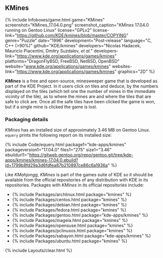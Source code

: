 ## KMines
{% include Infoboxes/game.html game="KMines" screenshot="KMines_17.04.0.png" screenshot_caption="<i>KMines</i> 17.04.0 running on Gentoo Linux" license="GPLv2" license-link="https://github.com/KDE/kmines/blob/master/COPYING" genre="Puzzle" date="1996" development="Post-release" language="C, C++ (>90%)" github="KDE/kmines" developers="Nicolas Hadacek, Mauricio Piacentini, Dmitry Suzdalev, <i>et al.</i>" developers-link="https://www.kde.org/applications/games/kmines" platforms="DragonFlyBSD, FreeBSD, NetBSD, OpenBSD" website="www.kde.org/applications/games/kmines" websites-link="https://www.kde.org/applications/games/kmines" graphics="2D" %}

***KMines*** is a free and open-source, minesweeper game that is developed as part of the KDE Project. In it users click on tiles and deduce, by the numbers displayed on the tiles (which tell one the number of mines in the immediate vicinity of the tile), as to where the mines are and where the tiles that are safe to click are. Once all the safe tiles have been clicked the game is won, but if a single mine is clicked the game is lost. 

### Packaging details
*KMines* has an installed size of approximately 3.46 MB on Gentoo Linux. `equery` prints the following report on its installed size:

{% include Code/equery.html package1="kde-apps/kmines" packageversion1="17.04.0" files1="275" size1="3.46" ebuildurl1="https://gitweb.gentoo.org/repo/gentoo.git/tree/kde-apps/kmines/kmines-17.04.0.ebuild?id=1799b8fd29a3d6fdfea87b210897ce86c6a1936a" %}

Like *KMahjongg*, *KMines* is part of the games suite of KDE so it should be available from the official repositories of any distribution with KDE in its repositories. Packages with *KMines* in its official repositories include:

* {% include Packages/archlinux.html package="kmines" %}
* {% include Packages/centos.html package="kmines" %}
* {% include Packages/debian.html package="kmines" %}
* {% include Packages/fedora.html package="kmines" %}
* {% include Packages/gentoo.html package="kde-apps/kmines" %}
* {% include Packages/mageia.html package="kmines" %}
* {% include Packages/opensuse.html package="kmines" %}
* {% include Packages/pclinuxos.html package="kmines" %}
* {% include Packages/sabayon.html package="kde-apps/kmines" %}
* {% include Packages/ubuntu.html package="kmines" %}

{% include Layouts/clear.html %}
